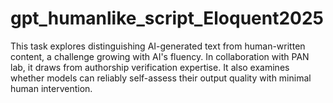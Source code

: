 # gpt_humanlike_script_Eloquent2025
This task explores distinguishing AI-generated text from human-written content, a challenge growing with AI's fluency. In collaboration with PAN lab, it draws from authorship verification expertise. It also examines whether models can reliably self-assess their output quality with minimal human intervention.
